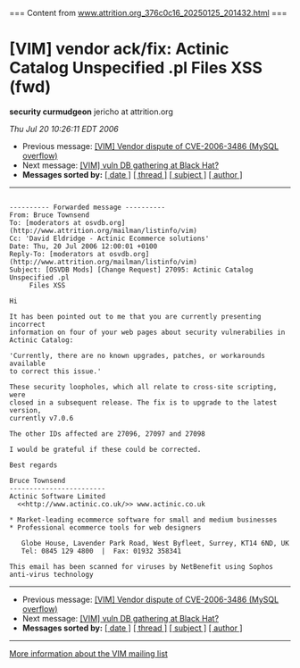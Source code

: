 === Content from www.attrition.org_376c0c16_20250125_201432.html ===

# [VIM] vendor ack/fix: Actinic Catalog Unspecified .pl Files XSS (fwd)

**security curmudgeon**
jericho at attrition.org

*Thu Jul 20 10:26:11 EDT 2006*

* Previous message: [[VIM] Vendor dispute of CVE-2006-3486 (MySQL overflow)](000928.html)
* Next message: [[VIM] vuln DB gathering at Black Hat?](000931.html)
* **Messages sorted by:**
  [[ date ]](date.html#929)
  [[ thread ]](thread.html#929)
  [[ subject ]](subject.html#929)
  [[ author ]](author.html#929)

---

```

---------- Forwarded message ----------
From: Bruce Townsend
To: [moderators at osvdb.org](http://www.attrition.org/mailman/listinfo/vim)
Cc: 'David Eldridge - Actinic Ecommerce solutions'
Date: Thu, 20 Jul 2006 12:00:01 +0100
Reply-To: [moderators at osvdb.org](http://www.attrition.org/mailman/listinfo/vim)
Subject: [OSVDB Mods] [Change Request] 27095: Actinic Catalog Unspecified .pl
     Files XSS

Hi

It has been pointed out to me that you are currently presenting incorrect
information on four of your web pages about security vulnerabilies in
Actinic Catalog:

'Currently, there are no known upgrades, patches, or workarounds available
to correct this issue.'

These security loopholes, which all relate to cross-site scripting, were
closed in a subsequent release. The fix is to upgrade to the latest version,
currently v7.0.6

The other IDs affected are 27096, 27097 and 27098

I would be grateful if these could be corrected.

Best regards

Bruce Townsend
------------------------
Actinic Software Limited
  <<http://www.actinic.co.uk/>> www.actinic.co.uk

* Market-leading ecommerce software for small and medium businesses
* Professional ecommerce tools for web designers

   Globe House, Lavender Park Road, West Byfleet, Surrey, KT14 6ND, UK
   Tel: 0845 129 4800  |  Fax: 01932 358341

This email has been scanned for viruses by NetBenefit using Sophos anti-virus technology

```

---

* Previous message: [[VIM] Vendor dispute of CVE-2006-3486 (MySQL overflow)](000928.html)
* Next message: [[VIM] vuln DB gathering at Black Hat?](000931.html)
* **Messages sorted by:**
  [[ date ]](date.html#929)
  [[ thread ]](thread.html#929)
  [[ subject ]](subject.html#929)
  [[ author ]](author.html#929)

---

[More information about the VIM
mailing list](http://www.attrition.org/mailman/listinfo/vim)


